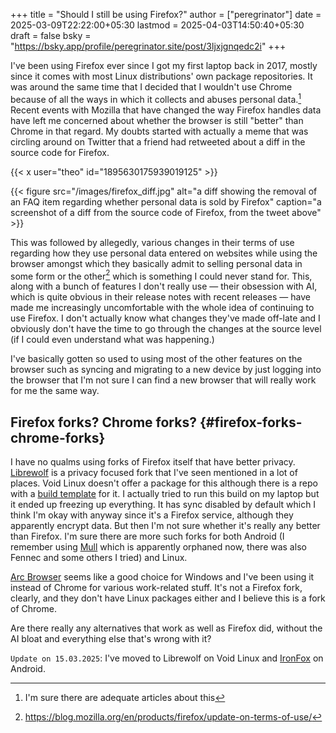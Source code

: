 +++
title = "Should I still be using Firefox?"
author = ["peregrinator"]
date = 2025-03-09T22:22:00+05:30
lastmod = 2025-04-03T14:50:40+05:30
draft = false
bsky = "https://bsky.app/profile/peregrinator.site/post/3ljxjgnqedc2i"
+++

I've been using Firefox ever since I got my first laptop back in 2017,
mostly since it comes with most Linux distributions' own package
repositories. It was around the same time that I decided that I
wouldn't use Chrome because of all the ways in which it collects and
abuses personal data.[^fn:1] Recent events with Mozilla that have changed the way Firefox
handles data have left me concerned about whether the browser is still
"better" than Chrome in that regard. My doubts started with actually a
meme that was circling around on Twitter that a friend had retweeted
about a diff in the source code for Firefox.

{{< x user="theo" id="1895630175939019125" >}}

{{< figure src="/images/firefox_diff.jpg" alt="a diff showing the removal of an FAQ item regarding whether personal data is sold by Firefox" caption="a screenshot of a diff from the source code of Firefox, from the tweet above" >}}

This was followed by allegedly, various changes in their terms of use
regarding how they use personal data entered on websites while using
the browser amongst which they basically admit to selling personal
data in some form or the other[^fn:2]
which is something I could never stand for. This, along with a bunch
of features I don't really use — their obsession with AI, which is
quite obvious in their release notes with recent releases — have made
me increasingly uncomfortable with the whole idea of continuing to use
Firefox. I don't actually know what changes they've made off-late and
I obviously don't have the time to go through the changes at the
source level (if I could even understand what was happening.)

I've basically gotten so used to using most of the other features on
the browser such as syncing and migrating to a new device by just
logging into the browser that I'm not sure I can find a new browser
that will really work for me the same way.


## Firefox forks? Chrome forks? {#firefox-forks-chrome-forks}

I have no qualms using forks of Firefox itself that have better
privacy. [Librewolf](https://librewolf.net) is a privacy focused fork that I've seen mentioned
in a lot of places. Void Linux doesn't offer a package for this
although there is a repo with a [build template](https://github.com/index-0/librewolf-void) for it. I actually
tried to run this build on my laptop but it ended up freezing up
everything. It has sync disabled by default which I think I'm okay
with anyway since it's a Firefox service, although they apparently
encrypt data. But then I'm not sure whether it's really any better
than Firefox. I'm sure there are more such forks for both Android (I
remember using [Mull](https://github.com/Divested-Mobile/Mull-Fenix) which is apparently orphaned now, there was also
Fennec and some others I tried) and Linux.

[Arc Browser](https://arc.net/) seems like a good choice for Windows and I've been using
it instead of Chrome for various work-related stuff. It's not a
Firefox fork, clearly, and they don't have Linux packages either and I
believe this is a fork of Chrome.

Are there really any alternatives that work as well as Firefox did,
without the AI bloat and everything else that's wrong with it?

<div class="info">

`Update on 15.03.2025`:
I've moved to Librewolf on Void Linux and [IronFox](https://gitlab.com/ironfox-oss/IronFox) on Android.

</div>

[^fn:1]: I'm sure there are adequate articles about
    this
[^fn:2]: <https://blog.mozilla.org/en/products/firefox/update-on-terms-of-use/>
